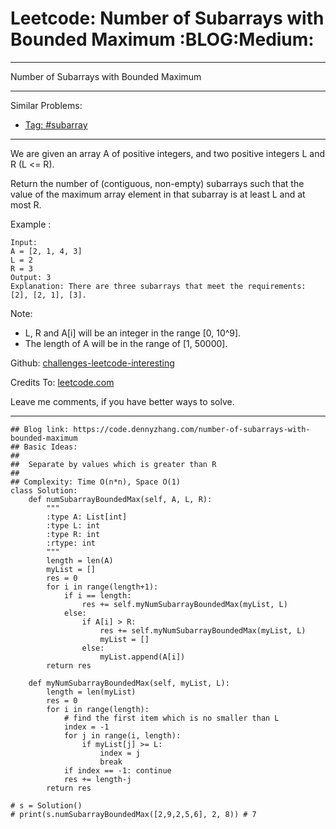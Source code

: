 # Leetcode: Number of Subarrays with Bounded Maximum     :BLOG:Medium:


---

Number of Subarrays with Bounded Maximum  

---

Similar Problems:  
-   [Tag: #subarray](https://code.dennyzhang.com/tag/subarray)

---

We are given an array A of positive integers, and two positive integers L and R (L <= R).  

Return the number of (contiguous, non-empty) subarrays such that the value of the maximum array element in that subarray is at least L and at most R.  

Example :  

    Input: 
    A = [2, 1, 4, 3]
    L = 2
    R = 3
    Output: 3
    Explanation: There are three subarrays that meet the requirements: [2], [2, 1], [3].

Note:  

-   L, R  and A[i] will be an integer in the range [0, 10^9].
-   The length of A will be in the range of [1, 50000].

Github: [challenges-leetcode-interesting](https://github.com/DennyZhang/challenges-leetcode-interesting/tree/master/number-of-subarrays-with-bounded-maximum)  

Credits To: [leetcode.com](https://leetcode.com/problems/number-of-subarrays-with-bounded-maximum/description/)  

Leave me comments, if you have better ways to solve.  

---

    ## Blog link: https://code.dennyzhang.com/number-of-subarrays-with-bounded-maximum
    ## Basic Ideas:
    ##
    ##  Separate by values which is greater than R
    ##
    ## Complexity: Time O(n*n), Space O(1)
    class Solution:
        def numSubarrayBoundedMax(self, A, L, R):
            """
            :type A: List[int]
            :type L: int
            :type R: int
            :rtype: int
            """
            length = len(A)
            myList = []
            res = 0
            for i in range(length+1):
                if i == length:
                    res += self.myNumSubarrayBoundedMax(myList, L)
                else:
                    if A[i] > R:
                        res += self.myNumSubarrayBoundedMax(myList, L)
                        myList = []
                    else:
                        myList.append(A[i])
            return res
    
        def myNumSubarrayBoundedMax(self, myList, L):
            length = len(myList)
            res = 0
            for i in range(length):
                # find the first item which is no smaller than L
                index = -1
                for j in range(i, length):
                    if myList[j] >= L:
                        index = j
                        break
                if index == -1: continue
                res += length-j
            return res
    
    # s = Solution()
    # print(s.numSubarrayBoundedMax([2,9,2,5,6], 2, 8)) # 7